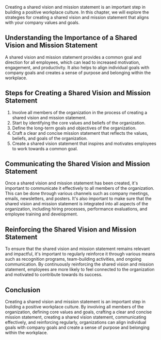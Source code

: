 
Creating a shared vision and mission statement is an important step in building a positive workplace culture. In this chapter, we will explore the strategies for creating a shared vision and mission statement that aligns with your company values and goals.

Understanding the Importance of a Shared Vision and Mission Statement
---------------------------------------------------------------------

A shared vision and mission statement provides a common goal and direction for all employees, which can lead to increased motivation, engagement, and productivity. It also helps to align individual goals with company goals and creates a sense of purpose and belonging within the workplace.

Steps for Creating a Shared Vision and Mission Statement
--------------------------------------------------------

1. Involve all members of the organization in the process of creating a shared vision and mission statement.
2. Start by identifying the core values and beliefs of the organization.
3. Define the long-term goals and objectives of the organization.
4. Craft a clear and concise mission statement that reflects the values, beliefs, and goals of the organization.
5. Create a shared vision statement that inspires and motivates employees to work towards a common goal.

Communicating the Shared Vision and Mission Statement
-----------------------------------------------------

Once a shared vision and mission statement has been created, it's important to communicate it effectively to all members of the organization. This can be done through various channels such as company meetings, emails, newsletters, and posters. It's also important to make sure that the shared vision and mission statement is integrated into all aspects of the organization, including hiring processes, performance evaluations, and employee training and development.

Reinforcing the Shared Vision and Mission Statement
---------------------------------------------------

To ensure that the shared vision and mission statement remains relevant and impactful, it's important to regularly reinforce it through various means such as recognition programs, team-building activities, and ongoing communication. By continuously reinforcing the shared vision and mission statement, employees are more likely to feel connected to the organization and motivated to contribute towards its success.

Conclusion
----------

Creating a shared vision and mission statement is an important step in building a positive workplace culture. By involving all members of the organization, defining core values and goals, crafting a clear and concise mission statement, creating a shared vision statement, communicating effectively, and reinforcing regularly, organizations can align individual goals with company goals and create a sense of purpose and belonging within the workplace.
